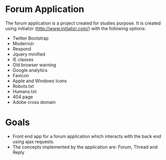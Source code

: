 # Forum Application

The forum application is a project created for studies purpose. It is created using initializr 
(http://www.initializr.com/) with the following options:

* Twitter Bootstrap
* Modernizr
* Respond
* Jquery minified
* IE classes
* Old browser warning
* Google analytics
* Favicon
* Apple and Windows Icons
* Robots.txt
* Humans.txt
* 404 page
* Adobe cross domain

# Goals

* Front end app for a forum application which interacts with the back end using ajax requests.
* The concepts implemented by the application are: Forum, Thread and Reply  